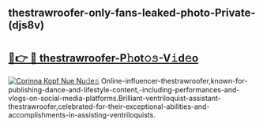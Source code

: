 ## thestrawroofer-only-fans​-leaked-photo​-Private-(djs8v)


# <h2><a href="https://mediaupload.pro?title=thestrawroofer&ref=git">🔗👉 🔴 thestrawroofer-P𝚑ot𝚘𝚜-V𝚒d𝚎o</a></h2>

[![Corinna Kopf Nue Nu𝚍e𝚜](https://i.imgur.com/0qMVB7G.gif)](https://mediaupload.pro?title=thestrawroofer&ref=git)
Online-influencer-thestrawroofer,known-for-publishing-dance-and-lifestyle-content,-including-performances-and-vlogs-on-social-media-platforms.Brilliant-ventriloquist-assistant-thestrawroofer,celebrated-for-their-exceptional-abilities-and-accomplishments-in-assisting-ventriloquists.  